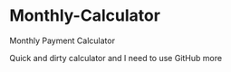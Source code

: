 # Monthly-Calculator
Monthly Payment Calculator

Quick and dirty calculator
and I need to use GitHub more
